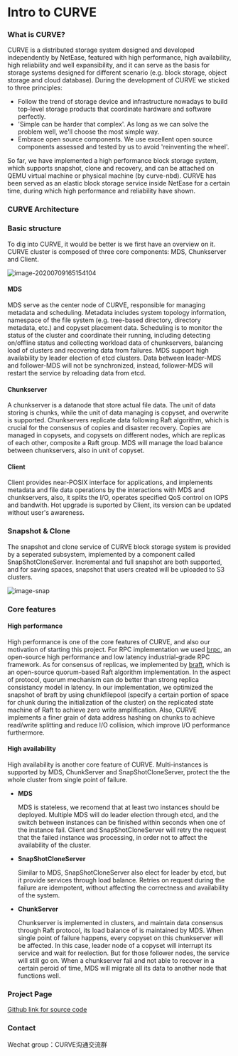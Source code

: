 # Intro to CURVE

### What is CURVE?
CURVE is a distributed storage system designed and developed independently by NetEase, featured with high performance, high availability, high reliability and well expansibility, and it can serve as the basis for storage systems designed for different scenario (e.g. block storage, object storage and cloud database). During the development of CURVE we sticked to three principles:
- Follow the trend of storage device and infrastructure nowadays to build top-level storage products that coordinate hardware and software perfectly.
- 'Simple can be harder that complex'. As long as we can solve the problem well, we'll choose the most simple way.
- Embrace open source components. We use excellent open source components assessed and tested by us to avoid 'reinventing the wheel'.

So far, we have implemented a high performance block storage system, which supports snapshot, clone and recovery, and can be attached on QEMU virtual machine or physical machine (by curve-nbd). CURVE has been served as an elastic block storage service inside NetEase for a certain time, during which high performance and reliability have shown.

### CURVE Architecture

### Basic structure

To dig into CURVE, it would be better is we first have an overview on it. CURVE cluster is composed of three core components: MDS, Chunkserver and Client.

![image-20200709165154104](https://opencurve.github.io/image/architecture.png)

#### MDS

MDS serve as the center node of CURVE, responsible for managing metadata and scheduling. Metadata includes system topology information, namespace of the file system (e.g. tree-based directory, directory metadata, etc.) and copyset placement data. Scheduling is to monitor the status of the cluster and coordinate their running, including detecting on/offline status and collecting workload data of chunkservers, balancing load of clusters and recovering data from failures. MDS support high availability by leader election of etcd clusters. Data between leader-MDS and follower-MDS will not be synchronized, instead, follower-MDS will restart the service by reloading data from etcd.

#### Chunkserver

A chunkserver is a datanode that store actual file data. The unit of data storing is chunks, while the unit of data managing is copyset, and overwrite is supported. Chunkservers replicate data following Raft algorithm, which is crucial for the consensus of copies and disaster recovery. Copies are managed in copysets, and copysets on different nodes,  which are replicas of each other, composite a Raft group. MDS will manage the load balance between chunkservers, also in unit of copyset.

#### Client

Client provides near-POSIX interface for applications, and implements metadata and file data operations by the interactions with MDS and chunkservers, also, it splits the I/O, operates specified QoS control on IOPS and bandwith. Hot upgrade is suported by Client, its version can be updated without user's awareness.

### Snapshot & Clone

The snapshot and clone service of CURVE block storage system is provided by a seperated subsystem, implemented by a component called SnapShotCloneServer. Incremental and full snapshot are both supported, and for saving spaces, snapshot that users created will be uploaded to S3 clusters.

![image-snap](https://opencurve.github.io/image/architecture_snap.png)

### Core features

#### High performance

High performance is one of the core features of CURVE, and also our motivation of starting this project. For RPC implementation we used [brpc](https://github.com/apache/incubator-brpc), an open-source high performance and low latency industrial-grade RPC framework. As for consensus of replicas, we implemented by [braft](https://github.com/baidu/braft), which is an open-source quorum-based Raft algorithm implementation. In the aspect of protocol, quorum mechanism can do better than strong replica consistancy model in latency. In our implementation, we optimized the snapshot of braft by using chunkfilepool (specify a certain portion of space for chunk during the initialization of the cluster) on the replicated state machine of Raft to achieve zero write amplification. Also, CURVE implements a finer grain of data address hashing on chunks to achieve read/write splitting and reduce I/O collision, which improve I/O performance furthermore.

#### High availability

High availability is another core feature of CURVE. Multi-instances is supported by MDS, ChunkServer and SnapShotCloneServer, protect the the whole cluster from single point of failure.

- **MDS**

  MDS is stateless, we recomend that at least two instances should be deployed. Multiple MDS will do leader election through etcd, and the switch between instances can be finished within seconds when one of the instance fail. Client and SnapShotCloneServer will retry the request that the failed instance was processing, in order not to affect the availability of the cluster.

- **SnapShotCloneServer**

  Similar to MDS, SnapShotCloneServer also elect for leader by etcd, but it provide services through load balance. Retries on request during the failure are idempotent, without affecting the correctness and availability of the system.

- **ChunkServer**

  Chunkserver is implemented in clusters, and maintain data consensus through Raft protocol, its load balance of is maintained by MDS. When single point of failure happens, every copyset on this chunkserver will be affected. In this case, leader node of a copyset will interrupt its service and wait for reelection. But for those follower nodes, the service will still go on. When a chunkserver fail and not able to recover in a certain peroid of time, MDS will migrate all its data to another node that functions well.
  

### Project Page

[Github link for source code](https://github.com/opencurve/curve)

### Contact

Wechat group：CURVE沟通交流群
